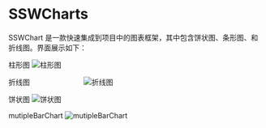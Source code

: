 # SSWCharts
SSWChart 是一款快速集成到项目中的图表框架，其中包含饼状图、条形图、和折线图。界面展示如下：

柱形图
![柱形图](https://raw.githubusercontent.com/wsslxt/SSWCharts/master/images/barChart.png)




折线图                           
![折线图](https://raw.githubusercontent.com/wsslxt/SSWCharts/master/images/lineChart.png)




饼状图
![饼状图](https://raw.githubusercontent.com/wsslxt/SSWCharts/master/images/pieChart.png)

mutipleBarChart
![mutipleBarChart](https://raw.githubusercontent.com/wsslxt/SSWCharts/master/images/mutipleBar.png)
